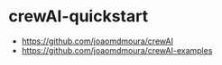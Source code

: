 # crewAI-quickstart 
 - https://github.com/joaomdmoura/crewAI
 - https://github.com/joaomdmoura/crewAI-examples
